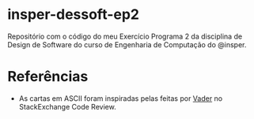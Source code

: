 # insper-dessoft-ep2
Repositório com o código do meu Exercício Programa 2 da disciplina de Design de Software do curso de Engenharia de Computação do @insper.

# Referências
- As cartas em ASCII foram inspiradas pelas feitas por [Vader](https://codereview.stackexchange.com/questions/82103/ascii-fication-of-playing-cards) no StackExchange Code Review.